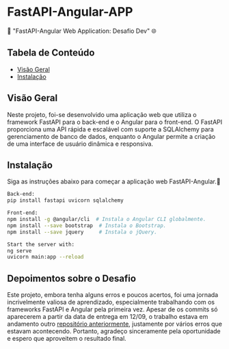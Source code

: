 # FastAPI-Angular-APP

🚀 "FastAPI-Angular Web Application: Desafio Dev" 🌐

## Tabela de Conteúdo

- [Visão Geral](#visão-geral)
- [Instalação](#instalação)

## Visão Geral

Neste projeto, foi-se desenvolvido uma aplicação web que utiliza o framework FastAPI para o back-end e o Angular para o front-end. O FastAPI proporciona uma API rápida e escalável com suporte a SQLAlchemy para gerenciamento de banco de dados, enquanto o Angular permite a criação de uma interface de usuário dinâmica e responsiva.

## Instalação

Siga as instruções abaixo para começar a aplicação web FastAPI-Angular.🔧

```bash
Back-end:
pip install fastapi uvicorn sqlalchemy

Front-end:
npm install -g @angular/cli  # Instala o Angular CLI globalmente.
npm install --save bootstrap  # Instala o Bootstrap.
npm install --save jquery     # Instala o jQuery.

Start the server with:
ng serve
uvicorn main:app --reload
```
## Depoimentos sobre o Desafio

Este projeto, embora tenha alguns erros e poucos acertos, foi uma jornada incrivelmente valiosa de aprendizado, especialmente trabalhando com os frameworks FastAPI e Angular pela primeira vez. Apesar de os commits só aparecerem a partir da data de entrega em 12/09, o trabalho estava em andamento outro [repositório anteriormente](https://github.com/Guilherme-LTS/EcommerceDesafio), justamente por vários erros que estavam acontecendo. Portanto, agradeço sinceramente pela oportunidade e espero que aproveitem o resultado final.




